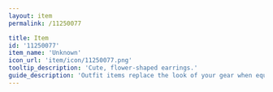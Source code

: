 ```yaml
---
layout: item
permalink: /11250077

title: Item
id: '11250077'
item_name: 'Unknown'
icon_url: 'item/icon/11250077.png'
tooltip_description: 'Cute, flower-shaped earrings.'
guide_description: 'Outfit items replace the look of your gear when equipped.'
---
```

